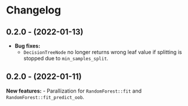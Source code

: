 # Changelog

## 0.2.0 - (2022-01-13)

- **Bug fixes:**
    - `DecisionTreeNode` no longer returns wrong leaf value if splitting is stopped
      due to `min_samples_split`.  

## 0.2.0 - (2022-01-11)

**New features:**
    - Parallization for `RandomForest::fit` and `RandomForest::fit_predict_oob`.
